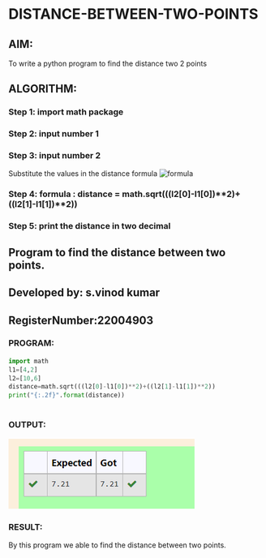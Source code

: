 # DISTANCE-BETWEEN-TWO-POINTS

## AIM:
To write a python program to find the distance two 2 points
## ALGORITHM:
### Step 1:  import math package
### Step 2: input number 1
### Step 3: input number 2
Substitute the values in the distance formula  ![formula](/formula.jpg)
### Step 4: formula : distance = math.sqrt(((l2[0]-l1[0])**2)+((l2[1]-l1[1])**2))
### Step 5: print the distance in two decimal


## Program to find the distance between two points.
## Developed by: s.vinod kumar
## RegisterNumber:22004903

### PROGRAM:
```python
import math
l1=[4,2]
l2=[10,6]
distance=math.sqrt(((l2[0]-l1[0])**2)+((l2[1]-l1[1])**2))
print("{:.2f}".format(distance))
  
```

### OUTPUT:
![output()](/OUTPUT.png)


### RESULT:
By this program we able to find the distance between two points.